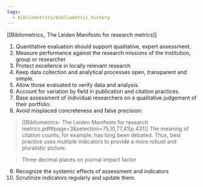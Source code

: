 ```yaml
---
tags:
  - bibliometrics/bibliometric_history
---
```



[[Bibliometrics_ The Leiden Manifesto for research metrics]]

1. Quantitative evaluation should support qualitative, expert assessment.
2. Measure performance against the research missions of the institution, group or researcher
3. Protect excellence in locally relevant research
4. Keep data collection and analytical processes open, transparent and simple.
5. Allow those evaluated to verify data and analysis.
6. Account for variation by field in publication and citation practices.
7. Base assessment of individual researchers on a qualitative judgement of their portfolio.
8. Avoid misplaced concreteness and false precision:
>  [[Bibliometrics- The Leiden Manifesto for research metrics.pdf#page=3&selection=75,10,77,41|p.431]]
> The meaning of citation counts, for example, has long been debated. Thus, best practice uses multiple indicators to provide a more robust and pluralistic picture.

> Three decimal places on journal impact factor

9. Recognize the systemic effects of assessment and indicators
10. Scrutinize indicators regularly and update them.
